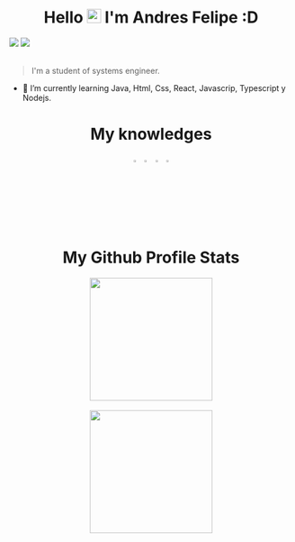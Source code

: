 <h1 align="center">
  Hello <img src="https://user-images.githubusercontent.com/57642291/115981321-b7a44c80-a58a-11eb-8109-79aa8bcf0698.gif" width="25px"> I'm Andres Felipe :D
</h1>

<div>
     <img src="https://komarev.com/ghpvc/?username=resalec2045&color=blue&style=plastic">
     <img src="https://img.shields.io/static/v1?label=Discord&message=resalec2045%239811&color=blue&style=plastic">
</div>
<br>

>I'm a student of systems engineer.

- 🔭 I’m currently learning Java, Html, Css, React, Javascrip, Typescript y Nodejs.

<h1 align="center">
  My knowledges
</h1>


<div align="center">
  <code><img src="https://cdn.jsdelivr.net/gh/devicons/devicon/icons/java/java-original.svg" width=3%/></code>
  <code><img src="https://cdn.jsdelivr.net/gh/devicons/devicon/icons/html/html5-original.svg" width=3%/></code>
  <code><img src="https://cdn.jsdelivr.net/gh/devicons/devicon/icons/csss/css3-original.svg" width=3%/></code> 
  <code><img src="https://cdn.jsdelivr.net/gh/devicons/devicon/icons/react/react-original.svg" width=3%/></code>
</div>


<div align="center">
  
  <h1> 
  My Github Profile Stats
  </h1>

  <a href="https://github.com/resalec2045">
    <img align="center" height="218" src="http://github-profile-summary-cards.vercel.app/api/cards/profile-details?username=resalec2045&theme=nord_dark">
  </a><br><br>

  <a href="https://github.com/resalec2045">
    <img align="center" height="218" src="http://github-profile-summary-cards.vercel.app/api/cards/stats?username=resalec2045&theme=nord_dark">
  </a>
  
</div>


  
